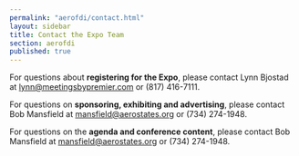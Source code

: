 ```yaml
---
permalink: "aerofdi/contact.html"
layout: sidebar
title: Contact the Expo Team
section: aerofdi
published: true
---
```


For questions about **registering for the Expo**, please contact Lynn Bjostad at [lynn@meetingsbypremier.com](mailto:lynn@meetingsbypremier.com) or (817) 416-7111.

For questions on **sponsoring, exhibiting and advertising**, please contact Bob Mansfield at [mansfield@aerostates.org](mailto:mansfield@aerostates.org) or (734) 274-1948.

For questions on the **agenda and conference content**, please contact Bob Mansfield at [mansfield@aerostates.org](mailto:mansfield@aerostates.org) or (734) 274-1948.
